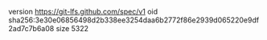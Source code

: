 version https://git-lfs.github.com/spec/v1
oid sha256:3e30e06856498d2b338ee3254daa6b2772f86e2939d065220e9df2ad7c7b6a08
size 5322
